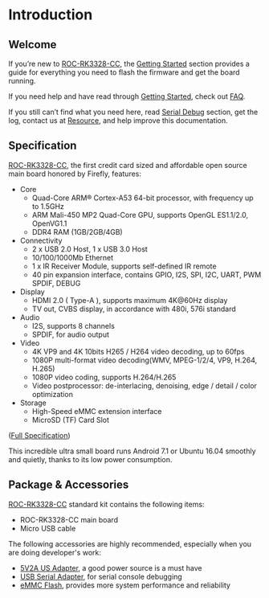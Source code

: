 # Introduction

## Welcome

If you’re new to [ROC-RK3328-CC], the [Getting Started](started.html) section provides a guide for everything you need to flash the firmware and get the board running.

If you need help and have read through [Getting Started](started.html), check out [FAQ](faq.html).

If you still can’t find what you need here, read [Serial Debug](debug.html) section, get the log, contact us at [Resource](resource.html), and help improve this documentation.

## Specification

[ROC-RK3328-CC], the first credit card sized and affordable open source main board honored by Firefly, features:
 * Core
   - Quad-Core ARM® Cortex-A53 64-bit processor, with frequency up to 1.5GHz
   - ARM Mali-450 MP2 Quad-Core GPU, supports OpenGL ES1.1/2.0, OpenVG1.1
   - DDR4 RAM (1GB/2GB/4GB)
 * Connectivity
   - 2 x USB 2.0 Host, 1 x USB 3.0 Host
   - 10/100/1000Mb Ethernet
   - 1 x IR Receiver Module, supports self-defined IR remote
   - 40 pin expansion interface, contains GPIO, I2S, SPI, I2C, UART, PWM SPDIF, DEBUG 
 * Display
   - HDMI 2.0 ( Type-A ), supports maximum 4K@60Hz display
   - TV out, CVBS display, in accordance with 480i, 576i standard
 * Audio
   - I2S, supports 8 channels
   - SPDIF, for audio output
 * Video
   - 4K VP9 and 4K 10bits H265 / H264 video decoding, up to 60fps
   - 1080P multi-format video decoding(WMV, MPEG-1/2/4, VP9, H.264, H.265)
   - 1080P video coding, supports H.264/H.265
   - Video postprocessor: de-interlacing, denoising, edge / detail / color optimization
 * Storage
   - High-Speed eMMC extension interface
   - MicroSD (TF) Card Slot

([Full Specification](http://en.t-firefly.com/product/rocrk3328cc.html#spec))

This incredible ultra small board runs Android 7.1 or Ubuntu 16.04 smoothly and quietly, thanks to its low power consumption.

## Package & Accessories

[ROC-RK3328-CC] standard kit contains the following items:
 - ROC-RK3328-CC main board
 - Micro USB cable

The following accessories are highly recommended, especially when you are doing developer's work:
 - [5V2A US Adapter], a good power source is a must have
 - [USB Serial Adapter], for serial console debugging
 - [eMMC Flash], provides more system performance and reliability

[ROC-RK3328-CC]: http://en.t-firefly.com/product/rocrk3328cc.html "ROC-RK3328-CC Official Website"
[USB Serial Adapter]: http://shop.t-firefly.com/goods.php?id=32
[5V2A US Adapter]: http://shop.t-firefly.com/goods.php?id=68
[eMMC Flash]: http://shop.t-firefly.com/goods.php?id=69
